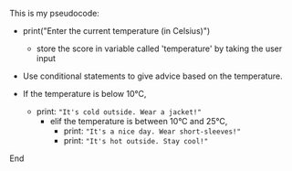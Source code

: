 This is my pseudocode:

* print("Enter the current temperature (in Celsius)")
    * store the score in variable called 'temperature' by taking the user input
* Use conditional statements to give advice based on the temperature. 

* If the temperature is below 10°C, 
    * print: `"It's cold outside. Wear a jacket!"`
      * elif the temperature is between 10°C and 25°C, 
        * print: `"It's a nice day. Wear short-sleeves!"`
        * print: `"It's hot outside. Stay cool!"`

End